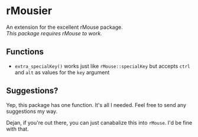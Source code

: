 # rMousier
  
An extension for the excellent rMouse package.  
*This package requires rMouse to work.*   
  
## Functions
  
- `extra_specialKey()` works just like `rMouse::specialKey` but accepts `ctrl` and `alt` as values for the `key` argument   
  
## Suggestions?   
  
Yep, this package has one function. It's all I needed. Feel free to send any suggestions my way.  
  
Dejan, if you're out there, you can just canabalize this into `rMouse`. I'd be fine with that. 
